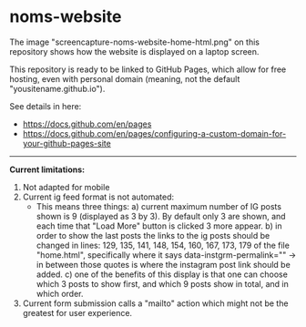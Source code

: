 # noms-website

The image "screencapture-noms-website-home-html.png" on this repository shows how the website is displayed on a laptop screen.

This repository is ready to be linked to GitHub Pages, which allow for free hosting, even with personal domain (meaning, not the default "yousitename.github.io").

See details in here:
- https://docs.github.com/en/pages
- https://docs.github.com/en/pages/configuring-a-custom-domain-for-your-github-pages-site

---

**Current limitations:**
1. Not adapted for mobile
2. Current ig feed format is not automated:
    - This means three things: 
        a) current maximum number of IG posts shown is 9 (displayed as 3 by 3). By default only 3 are shown, 
        and each time that "Load More" button is clicked 3 more appear.
        b) in order to show the last posts the links to the ig posts should be changed in lines: 129, 135, 141, 148, 154, 160, 167, 173, 179 of the file "home.html",
        specifically where it says data-instgrm-permalink="" -> in between those quotes is where the instagram post link should be added.
        c) one of the benefits of this display is that one can choose which 3 posts to show first, and which 9 posts show in total, and in which order.
3. Current form submission calls a "mailto" action which might not be the greatest for user experience.
    
